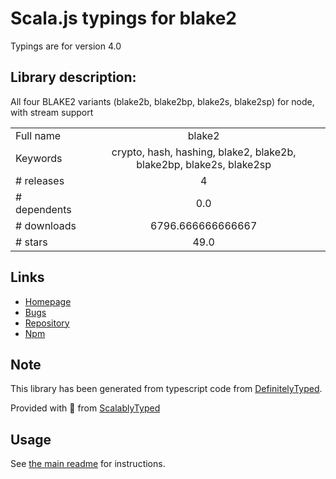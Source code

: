 
# Scala.js typings for blake2

Typings are for version 4.0

## Library description:
All four BLAKE2 variants (blake2b, blake2bp, blake2s, blake2sp) for node, with stream support

|                    |                 |
| ------------------ | :-------------: |
| Full name          | blake2 |
| Keywords           | crypto, hash, hashing, blake2, blake2b, blake2bp, blake2s, blake2sp |
| # releases         | 4 |
| # dependents       | 0.0 |
| # downloads        | 6796.666666666667 |
| # stars            | 49.0 |

## Links
- [Homepage](https://github.com/vrza/node-blake2)
- [Bugs](https://github.com/vrza/node-blake2/issues)
- [Repository](https://github.com/vrza/node-blake2)
- [Npm](https://www.npmjs.com/package/blake2)
    


## Note
This library has been generated from typescript code from [DefinitelyTyped](https://definitelytyped.org).

Provided with :purple_heart: from [ScalablyTyped](https://github.com/oyvindberg/ScalablyTyped)

## Usage
See [the main readme](../../readme.md) for instructions.



